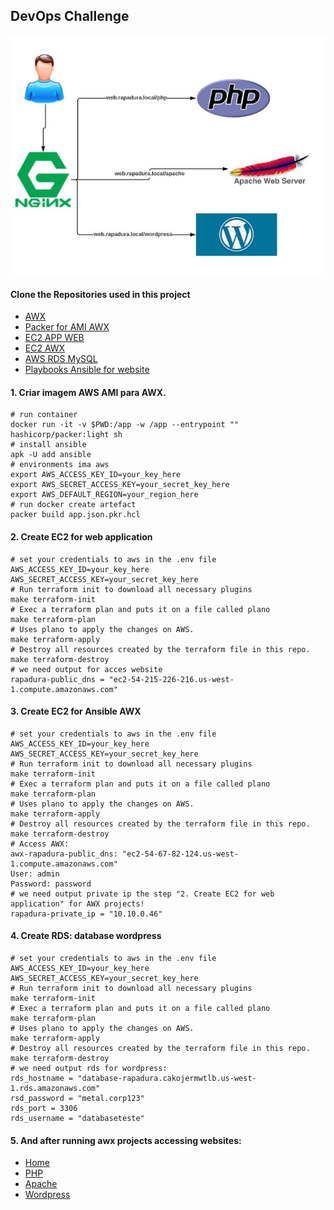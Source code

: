## DevOps Challenge
![App-Rapadura](https://github.com/EzzioMoreira/challenge_devops/blob/main/img/proxy.JPG)
#### Clone the Repositories used in this project
- [AWX](https://github.com/EzzioMoreira/awx.git)
- [Packer for AMI AWX](https://github.com/EzzioMoreira/packer-rapadura-awx.git)
- [EC2 APP WEB](https://github.com/EzzioMoreira/ec2-rapadura.git)
- [EC2 AWX](https://github.com/EzzioMoreira/awx-rapadura.git)
- [AWS RDS MySQL](https://github.com/EzzioMoreira/rds-terraform.git)
- [Playbooks Ansible for website](https://github.com/EzzioMoreira/web-rapadura.git)

#### 1. Criar imagem AWS AMI para AWX.
```shell
# run container
docker run -it -v $PWD:/app -w /app --entrypoint "" hashicorp/packer:light sh
# install ansible
apk -U add ansible
# environments ima aws
export AWS_ACCESS_KEY_ID=your_key_here
export AWS_SECRET_ACCESS_KEY=your_secret_key_here
export AWS_DEFAULT_REGION=your_region_here
# run docker create artefact
packer build app.json.pkr.hcl
```
#### 2. Create EC2 for web application
```make
# set your credentials to aws in the .env file
AWS_ACCESS_KEY_ID=your_key_here
AWS_SECRET_ACCESS_KEY=your_secret_key_here
# Run terraform init to download all necessary plugins
make terraform-init
# Exec a terraform plan and puts it on a file called plano
make terraform-plan
# Uses plano to apply the changes on AWS.
make terraform-apply
# Destroy all resources created by the terraform file in this repo.
make terraform-destroy
# we need output for acces website
rapadura-public_dns = "ec2-54-215-226-216.us-west-1.compute.amazonaws.com"
```

#### 3. Create EC2 for Ansible AWX
```make
# set your credentials to aws in the .env file
AWS_ACCESS_KEY_ID=your_key_here
AWS_SECRET_ACCESS_KEY=your_secret_key_here
# Run terraform init to download all necessary plugins
make terraform-init
# Exec a terraform plan and puts it on a file called plano
make terraform-plan
# Uses plano to apply the changes on AWS.
make terraform-apply
# Destroy all resources created by the terraform file in this repo.
make terraform-destroy
# Access AWX:
awx-rapadura-public_dns: "ec2-54-67-82-124.us-west-1.compute.amazonaws.com"
User: admin
Password: password
# we need output private ip the step "2. Create EC2 for web application" for AWX projects!
rapadura-private_ip = "10.10.0.46"
```

#### 4. Create RDS: database wordpress
```make
# set your credentials to aws in the .env file
AWS_ACCESS_KEY_ID=your_key_here
AWS_SECRET_ACCESS_KEY=your_secret_key_here
# Run terraform init to download all necessary plugins
make terraform-init
# Exec a terraform plan and puts it on a file called plano
make terraform-plan
# Uses plano to apply the changes on AWS.
make terraform-apply
# Destroy all resources created by the terraform file in this repo.
make terraform-destroy
# we need output rds for wordpress: 
rds_hostname = "database-rapadura.cakojermwtlb.us-west-1.rds.amazonaws.com"
rsd_password = "metal.corp123"
rds_port = 3306
rds_username = "databaseteste"
```

#### 5. And after running awx projects accessing websites:
- [Home](ec2-54-67-82-124.us-west-1.compute.amazonaws.com)
- [PHP](ec2-54-67-82-124.us-west-1.compute.amazonaws.com/php)
- [Apache](ec2-54-67-82-124.us-west-1.compute.amazonaws.com/apache)
- [Wordpress](ec2-54-67-82-124.us-west-1.compute.amazonaws.com/wordpress)
